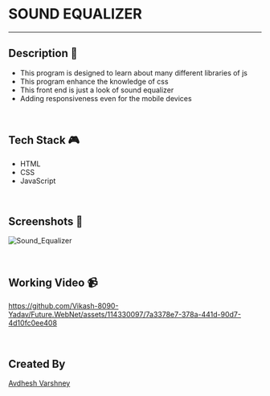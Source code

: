 # **SOUND EQUALIZER**
---


## **Description 📃** 
- This program is designed to learn about many different libraries of js
- This program enhance the knowledge of css
- This front end is just a look of sound equalizer
- Adding responsiveness even for the mobile devices

<br>


## **Tech Stack 🎮**
- HTML
- CSS
- JavaScript

<br>


## **Screenshots 📸**

![Sound_Equalizer](https://github.com/Vikash-8090-Yadav/Future.WebNet/assets/114330097/0130384f-e7e3-4444-b74c-d6445dd952d6)

<br>

## **Working Video 📹**

https://github.com/Vikash-8090-Yadav/Future.WebNet/assets/114330097/7a3378e7-378a-441d-90d7-4d10fc0ee408

<br>

## **Created By**

[Avdhesh Varshney](https://github.com/Avdhesh-Varshney)

<br>

